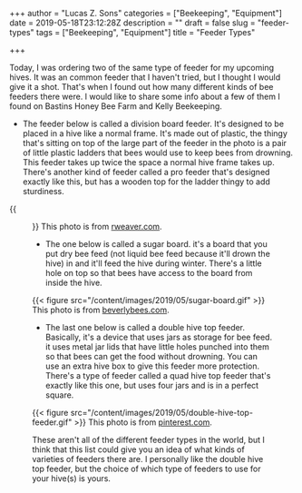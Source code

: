 +++
author = "Lucas Z. Sons"
categories = ["Beekeeping", "Equipment"]
date = 2019-05-18T23:12:28Z
description = ""
draft = false
slug = "feeder-types"
tags = ["Beekeeping", "Equipment"]
title = "Feeder Types"

+++

Today, I was ordering two of the same type of feeder for my upcoming hives. It was an common feeder that I haven't tried, but I thought I would give it a shot. That's when I found out how many different kinds of bee feeders there were. I would like to share some info about a few of them I found on Bastins Honey Bee Farm and Kelly Beekeeping.

* The feeder below is called a division board feeder. It's designed to be placed in a hive like a normal frame. It's made out of plastic, the thingy that's sitting on top of the large part of the feeder in the photo is a pair of little plastic ladders that bees would use to keep bees from drowning. This feeder takes up twice the space a normal hive frame takes up. There's another kind of feeder called a pro feeder that's designed exactly like this, but has a wooden top for the ladder thingy to add sturdiness.

{{<figure src="/content/images/2019/05/division-board-feeder.gif" >}}
This photo is from <a href="http://www.rweaver.com/product_info.php?products_id=75">rweaver.com</a>.

* The one below is called a sugar board. it's a board that you put dry bee feed (not liquid bee feed because it'll drown the hive) in and it'll feed the hive during winter. There's a little hole on top so that bees have access to the board from inside the hive.

{{< figure src="/content/images/2019/05/sugar-board.gif" >}}
This photo is from <a href="http://www.beverlybees.com/installing-the-candy-board-for-winter-feeding/">beverlybees.com</a>.

* The last one below is called a double hive top feeder. Basically, it's a device that uses jars as storage for bee feed. it uses metal jar lids that have little holes punched into them so that bees can get the food without drowning. You can use an extra hive box to give this feeder more protection. There's a type of feeder called a quad hive top feeder that's exactly like this one, but uses four jars and is in a perfect square.

{{< figure src="/content/images/2019/05/double-hive-top-feeder.gif" >}}
This photo is from <a href="https://www.pinterest.com/pin/99642210480469266/">pinterest.com</a>.

These aren't all of the different feeder types in the world, but I think that this list could give you an idea of what kinds of varieties of feeders there are. I personally like the double hive top feeder, but the choice of which type of feeders to use for your hive(s) is yours.

